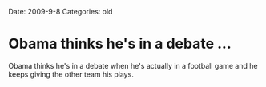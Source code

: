 Date: 2009-9-8
Categories: old

# Obama thinks he's in a debate ...

Obama thinks he's in a debate when he's actually in a football game and he keeps giving the other team his plays.

